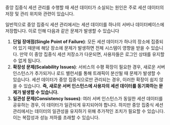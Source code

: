 중앙 집중식 세션 관리를 수행할 때 세션 데이터가 소실되는 원인은 주로 세션 데이터의 저장 및 관리 위치와 관련이 있습니다.

일반적으로 중앙 집중식 세션 관리에서는 세션 데이터를 하나의 서버나 데이터베이스에 저장합니다. 이로 인해 다음과 같은 문제가 발생할 수 있습니다
1. **단일 장애점(Single Point of Failure)**: 모든 세션 데이터가 하나의 장소에 집중되어 있기 때문에 해당 장소에 문제가 발생하면 전체 시스템이 영향을 받을 수 있습니다. 만약 이 중앙 집중식 세션 저장소가 다운되면, 사용자들은 로그인 상태를 유지할 수 없게 됩니다.
2. **확장성 문제(Scalability Issues)**: 서비스의 수평 확장이 필요한 경우, 새로운 서버 인스턴스가 추가되거나 로드 밸런서를 통해 트래픽이 분산될 때 문제가 발생할 수 있습니다. 세션 데이터가 중앙 집중식으로만 관리되는 경우, 이러한 확장이 쉽지 않을 수 있습니다. **즉, 새로운 서버 인스턴스에 사용자의 세션 데이터를 동기화하는 문제가 발생할 수 있습니다.**
3. **일관성 문제(Consistency Issues)**: 여러 서버 인스턴스가 동일한 세션 데이터를 공유하는 경우, 이 데이터가 일관되게 유지되어야 합니다. 하지만 중앙 집중식 세션 관리에서는 데이터의 일관성을 유지하기 위해 추가적인 조치가 필요할 수 있습니다. 이는 복잡성과 성능 저하를 초래할 수 있습니다.